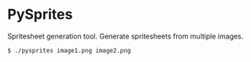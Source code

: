# PySprites

Spritesheet generation tool. Generate spritesheets from multiple images.

    $ ./pysprites image1.png image2.png

